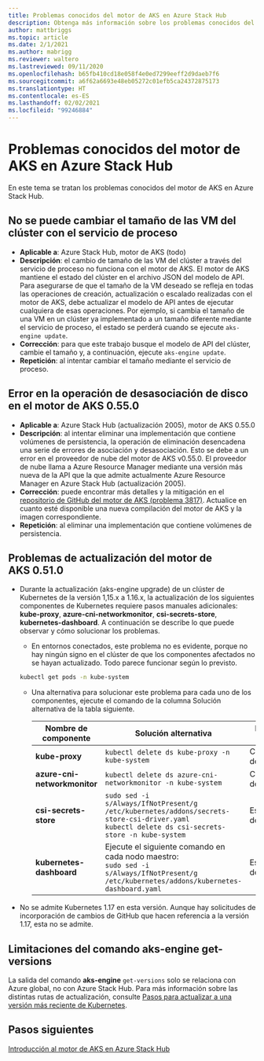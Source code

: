 ```yaml
---
title: Problemas conocidos del motor de AKS en Azure Stack Hub
description: Obtenga más información sobre los problemas conocidos del motor de AKS en Azure Stack Hub.
author: mattbriggs
ms.topic: article
ms.date: 2/1/2021
ms.author: mabrigg
ms.reviewer: waltero
ms.lastreviewed: 09/11/2020
ms.openlocfilehash: b65fb410cd18e058f4e0ed7299eeff2d9daeb7f6
ms.sourcegitcommit: a6f62a6693e48eb05272c01efb5ca24372875173
ms.translationtype: HT
ms.contentlocale: es-ES
ms.lasthandoff: 02/02/2021
ms.locfileid: "99246884"
---
```

# <a name="known-issues-with-the-aks-engine-on-azure-stack-hub"></a>Problemas conocidos del motor de AKS en Azure Stack Hub

En este tema se tratan los problemas conocidos del motor de AKS en Azure Stack Hub.

## <a name="unable-to-resize-cluster-vms-with-the-compute-service"></a>No se puede cambiar el tamaño de las VM del clúster con el servicio de proceso

- **Aplicable a**: Azure Stack Hub, motor de AKS (todo)
- **Descripción**: el cambio de tamaño de las VM del clúster a través del servicio de proceso no funciona con el motor de AKS. El motor de AKS mantiene el estado del clúster en el archivo JSON del modelo de API. Para asegurarse de que el tamaño de la VM deseado se refleja en todas las operaciones de creación, actualización o escalado realizadas con el motor de AKS, debe actualizar el modelo de API antes de ejecutar cualquiera de esas operaciones. Por ejemplo, si cambia el tamaño de una VM en un clúster ya implementado a un tamaño diferente mediante el servicio de proceso, el estado se perderá cuando se ejecute `aks-engine update`.
- **Corrección**: para que este trabajo busque el modelo de API del clúster, cambie el tamaño y, a continuación, ejecute `aks-engine update`.
- **Repetición**: al intentar cambiar el tamaño mediante el servicio de proceso.

## <a name="disk-detach-operation-fails-in-aks-engine-0550"></a>Error en la operación de desasociación de disco en el motor de AKS 0.55.0

- **Aplicable a**: Azure Stack Hub (actualización 2005), motor de AKS 0.55.0
- **Descripción**: al intentar eliminar una implementación que contiene volúmenes de persistencia, la operación de eliminación desencadena una serie de errores de asociación y desasociación. Esto se debe a un error en el proveedor de nube del motor de AKS v0.55.0. El proveedor de nube llama a Azure Resource Manager mediante una versión más nueva de la API que la que admite actualmente Azure Resource Manager en Azure Stack Hub (actualización 2005).
- **Corrección**: puede encontrar más detalles y la mitigación en el [repositorio de GitHub del motor de AKS (problema 3817)](https://github.com/Azure/aks-engine/issues/3817#issuecomment-691329443). Actualice en cuanto esté disponible una nueva compilación del motor de AKS y la imagen correspondiente.
- **Repetición**: al eliminar una implementación que contiene volúmenes de persistencia.



## <a name="upgrade-issues-in-aks-engine-0510"></a>Problemas de actualización del motor de AKS 0.51.0

* Durante la actualización (aks-engine upgrade) de un clúster de Kubernetes de la versión 1,15.x a 1.16.x, la actualización de los siguientes componentes de Kubernetes requiere pasos manuales adicionales: **kube-proxy**, **azure-cni-networkmonitor**, **csi-secrets-store**, **kubernetes-dashboard**. A continuación se describe lo que puede observar y cómo solucionar los problemas.

  * En entornos conectados, este problema no es evidente, porque no hay ningún signo en el clúster de que los componentes afectados no se hayan actualizado. Todo parece funcionar según lo previsto.
  <!-- * In disconnected environments, you can see this problem when you run a query for the system pods status and see that the pods for the components mentioned below are not in "Ready" state: -->

    ```bash  
    kubectl get pods -n kube-system
    ```

  * Una alternativa para solucionar este problema para cada uno de los componentes, ejecute el comando de la columna Solución alternativa de la tabla siguiente.

    |Nombre de componente |Solución alternativa |Escenarios afectados|
    |---------------|-----------|------------------|
    |**kube-proxy**     | `kubectl delete ds kube-proxy -n kube-system` |Conectado, desconectado |
    |**azure-cni-networkmonitor**   | `kubectl delete ds azure-cni-networkmonitor -n kube-system`   | Conectado, desconectado |
    |**csi-secrets-store**  |`sudo sed -i s/Always/IfNotPresent/g /etc/kubernetes/addons/secrets-store-csi-driver.yaml`<br>`kubectl delete ds csi-secrets-store -n kube-system` | Escenario desconectado |
    |**kubernetes-dashboard** |Ejecute el siguiente comando en cada nodo maestro:<br>`sudo sed -i s/Always/IfNotPresent/g /etc/kubernetes/addons/kubernetes-dashboard.yaml` |Escenario desconectado |

* No se admite Kubernetes 1.17 en esta versión. Aunque hay solicitudes de incorporación de cambios de GitHub que hacen referencia a la versión 1.17, esta no se admite.

## <a name="aks-engine-get-versions-command-limitations"></a>Limitaciones del comando aks-engine get-versions

La salida del comando **aks-engine** `get-versions` solo se relaciona con Azure global, no con Azure Stack Hub. Para más información sobre las distintas rutas de actualización, consulte [Pasos para actualizar a una versión más reciente de Kubernetes](azure-stack-kubernetes-aks-engine-upgrade.md#steps-to-upgrade-to-a-newer-kubernetes-version).

## <a name="next-steps"></a>Pasos siguientes

[Introducción al motor de AKS en Azure Stack Hub](azure-stack-kubernetes-aks-engine-overview.md)
